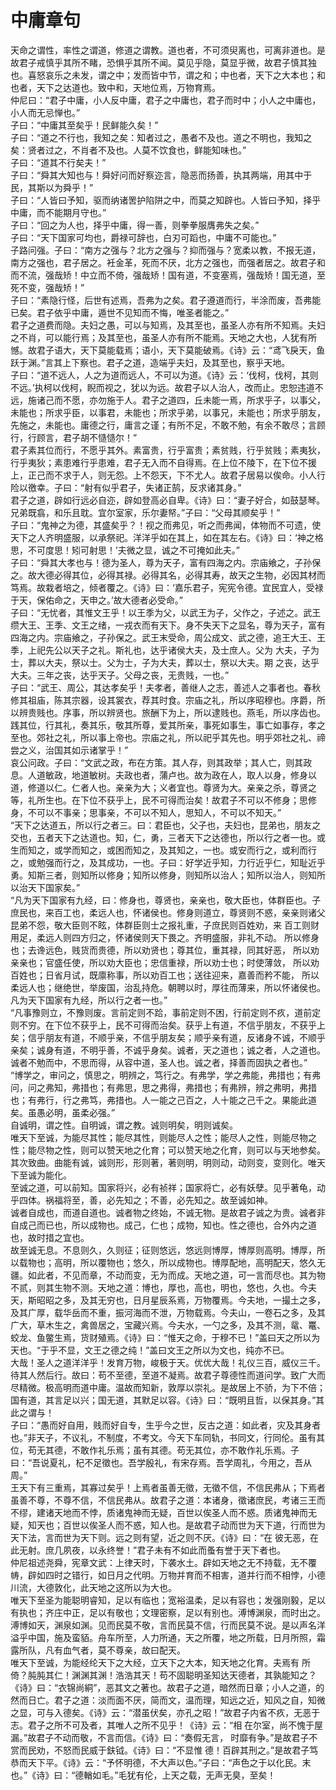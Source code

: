 # 中庸章句  
天命之谓性，率性之谓道，修道之谓教。道也者，不可须臾离也，可离非道也。是故君子戒慎乎其所不睹，恐惧乎其所不闻。莫见乎隐，莫显乎微，故君子慎其独也。喜怒哀乐之未发，谓之中；发而皆中节，谓之和；中也者，天下之大本也；和也者，天下之达道也。致中和，天地位焉，万物育焉。  
仲尼曰：“君子中庸，小人反中庸，君子之中庸也，君子而时中；小人之中庸也，小人而无忌惮也。”  
子曰：“中庸其至矣乎！民鲜能久矣！”  
子曰：“道之不行也，我知之矣：知者过之，愚者不及也。道之不明也，我知之矣：贤者过之，不肖者不及也。人莫不饮食也，鲜能知味也。”  
子曰：“道其不行矣夫！”  
子曰：“舜其大知也与！舜好问而好察迩言，隐恶而扬善，执其两端，用其中于民，其斯以为舜乎！”  
子曰：“人皆曰予知，驱而纳诸罟护陷阱之中，而莫之知辟也。人皆曰予知，择乎中庸，而不能期月守也。”  
子曰：“回之为人也，择乎中庸，得一善，则拳拳服膺弗失之矣。”  
子曰：“天下国家可均也，爵禄可辞也，白刃可蹈也，中庸不可能也。”  
子路问强。子曰：“南方之强与？北方之强与？抑而强与？宽柔以教，不报无道，南方之强也，君子居之。衽金革，死而不厌，北方之强也，而强者居之。故君子和而不流，强哉矫！中立而不倚，强哉矫！国有道，不变塞焉，强哉矫！国无道，至死不变，强哉矫！”  
子曰：“素隐行怪，后世有述焉，吾弗为之矣。君子遵道而行，半涂而废，吾弗能已矣。君子依乎中庸，遁世不见知而不悔，唯圣者能之。”  
君子之道费而隐。夫妇之愚，可以与知焉，及其至也，虽圣人亦有所不知焉。夫妇之不肖，可以能行焉；及其至也，虽圣人亦有所不能焉。天地之大也，人犹有所憾。故君子语大，天下莫能载焉；语小，天下莫能破焉。《诗》云：“鸢飞戾天，鱼跃于渊。”言其上下察也。君子之道，造端乎夫妇，及其至也，察乎天地。  
子曰：“道不远人，人之为道而远人，不可以为道。《诗》云：‘伐柯，伐柯，其则不远。’执柯以伐柯，睨而视之，犹以为远。故君子以人治人，改而止。忠恕违道不远，施诸己而不愿，亦勿施于人。君子之道四，丘未能一焉，所求乎子，以事父，未能也；所求乎臣，以事君，未能也；所求乎弟，以事兄，未能也；所求乎朋友，先施之，未能也。庸德之行，庸言之谨；有所不足，不敢不勉，有余不敢尽；言顾行，行顾言，君子胡不慥慥尔！”  
君子素其位而行，不愿乎其外。素富贵，行乎富贵；素贫贱，行乎贫贱；素夷狄，行乎夷狄；素患难行乎患难，君子无入而不自得焉。在上位不陵下，在下位不援上，正己而不求于人，则无怨。上不怨天，下不尤人。故君子居易以俟命。小人行险以徼幸。子曰：“射有似乎君子，失诸正鹄，反求诸其身。”  
君子之道，辟如行远必自迩，辟如登高必自卑。《诗》曰：“妻子好合，如鼓瑟琴。兄弟既翕，和乐且耽。宜尔室家，乐尔妻帑。”子曰：“父母其顺矣乎！”  
子曰：“鬼神之为德，其盛矣乎？！视之而弗见，听之而弗闻，体物而不可遗，使天下之人齐明盛服，以承祭祀。洋洋乎如在其上，如在其左右。《诗》曰：‘神之格思，不可度思！矧可射思！’夫微之显，诚之不可掩如此夫。”  
子曰：“舜其大孝也与！德为圣人，尊为天子，富有四海之内。宗庙飨之，子孙保之。故大德必得其位，必得其禄。必得其名，必得其寿，故天之生物，必因其材而笃焉。故栽者培之，倾者覆之。《诗》曰：‘嘉乐君子，宪宪令德。宜民宜人，受禄于天，保佑命之，天申之。’故大德者必受命。”  
子曰：“无忧者，其惟文王乎！以王季为父，以武王为子，父作之，子述之。武王缵大王、王季、文王之绪，一戎衣而有天下。身不失天下之显名，尊为天子，富有四海之内。宗庙飨之，子孙保之。武王末受命，周公成文、武之德，追王大王、王季，上祀先公以天子之礼。斯礼也，达乎诸侯大夫，及士庶人。父为 大夫，子为士，葬以大夫，祭以士。父为士，子为大夫，葬以士，祭以大夫。期 之丧，达乎大夫。三年之丧，达乎天子。父母之丧，无贵贱，一也。”  
子曰：“武王、周公，其达孝矣乎！夫孝者，善继人之志，善述人之事者也。春秋修其祖庙，陈其宗器，设其裳衣，荐其时食。宗庙之礼，所以序昭穆也。序爵，所以辨贵贱也。序事，所以辨贤也。旅酬下为上，所以逮贱也。燕毛，所以序齿也。践其位，行其礼，奏其乐，敬其所尊，爱其所亲，事死如事生，事亡如事存，孝之至也。郊社之礼，所以事上帝也。宗庙之礼，所以祀乎其先也。明乎郊社之礼、禘尝之义，治国其如示诸掌乎！”  
哀公问政。子曰：“文武之政，布在方策。其人存，则其政举；其人亡，则其政息。人道敏政，地道敏树。夫政也者，蒲卢也。故为政在人，取人以身，修身以道，修道以仁。仁者人也。亲亲为大；义者宜也。尊贤为大。亲亲之杀，尊贤之等，礼所生也。在下位不获乎上，民不可得而治矣！故君子不可以不修身；思修身，不可以不事亲；思事亲，不可以不知人，思知人，不可以不知天。”  
“天下之达道五，所以行之者三。曰：君臣也，父子也，夫妇也，昆弟也，朋友之交也，五者天下之达道也。知，仁，勇，三者天下之达德也，所以行之者一也。或生而知之，或学而知之，或困而知之，及其知之，一也。或安而行之，或利而行之，或勉强而行之，及其成功，一也。子曰：好学近乎知，力行近乎仁，知耻近乎勇。知斯三者，则知所以修身；知所以修身，则知所以治人；知所以治人，则知所以治天下国家矣。”  
“凡为天下国家有九经，曰：修身也，尊贤也，亲亲也，敬大臣也，体群臣也。子庶民也，来百工也，柔远人也，怀诸侯也。修身则道立，尊贤则不惑，亲亲则诸父昆弟不怨，敬大臣则不眩，体群臣则士之报礼重，子庶民则百姓劝，来 百工则财用足，柔远人则四方归之，怀诸侯则天下畏之。齐明盛服，非礼不动。 所以修身也；去谗远色，贱货而贵德，所以劝贤也；尊其位，重其禄，同其好恶， 所以劝亲亲也；官盛任使，所以劝大臣也；忠信重禄，所以劝士也；时使薄敛， 所以劝百姓也；日省月试，既廪称事，所以劝百工也；送往迎来，嘉善而矜不能， 所以柔远人也；继绝世，举废国，治乱持危。朝聘以时，厚往而薄来，所以怀诸侯也。凡为天下国家有九经，所以行之者一也。”  
“凡事豫则立，不豫则废。言前定则不跲，事前定则不困，行前定则不疚，道前定则不穷。在下位不获乎上，民不可得而治矣。获乎上有道，不信乎朋友，不获乎上矣；信乎朋友有道，不顺乎亲，不信乎朋友矣；顺乎亲有道，反诸身不诚，不顺乎亲矣；诚身有道，不明乎善，不诚乎身矣。诚者，天之道也；诚之者，人之道也。诚者不勉而中，不思而得，从容中道，圣人也。诚之者，择善而固执之者也。”  
“博学之，审问之，慎思之，明辨之，笃行之。有弗学，学之弗能，弗措也；有弗问，问之弗知，弗措也；有弗思，思之弗得，弗措也；有弗辨，辨之弗明，弗措也；有弗行，行之弗笃，弗措也。人一能之己百之，人十能之己千之。果能此道矣。虽愚必明，虽柔必强。”  
自诚明，谓之性。自明诚，谓之教。诚则明矣，明则诚矣。  
唯天下至诚，为能尽其性；能尽其性，则能尽人之性；能尽人之性，则能尽物之性；能尽物之性，则可以赞天地之化育；可以赞天地之化育，则可以与天地参矣。  
其次致曲。曲能有诚，诚则形，形则著，著则明，明则动，动则变，变则化。唯天下至诚为能化。  
至诚之道，可以前知。国家将兴，必有祯祥；国家将亡，必有妖孽。见乎著龟，动乎四体。祸福将至，善，必先知之；不善，必先知之。故至诚如神。  
诚者自成也，而道自道也。诚者物之终始，不诚无物。是故君子诚之为贵。诚者非自成己而已也，所以成物也。成己，仁也；成物，知也。性之德也，合外内之道也，故时措之宜也。  
故至诚无息。不息则久，久则征；征则悠远，悠远则博厚，博厚则高明。博厚，所以载物也；高明，所以覆物也；悠久，所以成物也。博厚配地，高明配天，悠久无疆。如此者，不见而章，不动而变，无为而成。天地之道，可一言而尽也。其为物不贰，则其生物不测。天地之道：博也，厚也，高也，明也，悠也，久也。今夫天，斯昭昭之多，及其无穷也，日月星辰系焉，万物覆焉。今夫地，一撮土之多，及其广厚，载华岳而不重，振河海而不泄，万物载焉。今夫山，一卷石之多，及其广大，草木生之，禽兽居之，宝藏兴焉。今夫水，一勺之多，及其不测，鼋、鼍、蛟龙、鱼鳖生焉，货财殖焉。《诗》曰：“惟天之命，于穆不已！”盖曰天之所以为天也。“于乎不显，文王之德之纯！”盖曰文王之所以为文也，纯亦不已。  
大哉！圣人之道洋洋乎！发育万物，峻极于天。优优大哉！礼仪三百，威仪三千。待其人然后行。故曰：苟不至德，至道不凝焉。故君子尊德性而道问学。致广大而尽精微。极高明而道中庸。温故而知新，敦厚以崇礼。是故居上不骄，为下不倍；国有道，其言足以兴；国无道，其默足以容。《诗》曰：“既明且哲，以保其身。”其此之谓与！  
子曰：“愚而好自用，贱而好自专，生乎今之世，反古之道：如此者，灾及其身者也。”非天子，不议礼，不制度，不考文。今天下车同轨，书同文，行同伦。虽有其位，苟无其德，不敢作礼乐焉；虽有其德。苟无其位，亦不敢作礼乐焉。子曰：“吾说夏礼，杞不足徵也。吾学殷礼，有宋存焉。吾学周礼，今用之，吾从周。”  
王天下有三重焉，其寡过矣乎！上焉者虽善无徵，无徵不信，不信民弗从；下焉者虽善不尊，不尊不信，不信民弗从。故君子之道：本诸身，徵诸庶民，考诸三王而不缪，建诸天地而不悖，质诸鬼神而无疑，百世以俟圣人而不惑。质诸鬼神而无疑，知天也；百世以俟圣人而不惑，知人也。是故君子动而世为天下道，行而世为天下法，言而世为天下则。远之则有望，近之则不厌。《诗》曰：“在 彼无恶，在此无射。庶几夙夜，以永终誉！”君子未有不如此而蚤有誉于天下者也。  
仲尼祖述尧舜，宪章文武：上律天时，下袭水土。辟如天地之无不持载，无不覆帱，辟如四时之错行，如日月之代明。万物并育而不相害，道并行而不相悖，小德川流，大德敦化，此天地之这所以为大也。  
唯天下至圣为能聪明睿知，足以有临也；宽裕温柔，足以有容也；发强刚毅，足以有执也；齐庄中正，足以有敬也；文理密察，足以有别也。溥博渊泉，而时出之。溥博如天，渊泉如渊。见而民莫不敬，言而民莫不信，行而民莫不说。是以声名洋溢乎中国，施及蛮貊。舟车所至，人力所通，天之所覆，地之所载，日月所照，霜露所队，凡有血气者，莫不尊亲，故曰配天。  
唯天下至诚，为能经纶天下之大经，立天下之大本，知天地之化育。夫焉有 所倚？肫肫其仁！渊渊其渊！浩浩其天！苟不固聪明圣知达天德者，其孰能知之？  
《诗》曰：“衣锦尚絧”，恶其文之著也。故君子之道，暗然而日章；小人之道，的然而日亡。君子之道：淡而面不厌，简而文，温而理，知远之近，知风之自，知微之显，可与入德矣。《诗》云：“潜虽伏矣，亦孔之昭！”故君子内省不疚，无恶于志。君子之所不可及者，其唯人之所不见乎！《诗》云：“相 在尔室，尚不愧于屋漏。”故君子不动而敬，不言而信。《诗》曰：“奏假无言， 时靡有争。”是故君子不赏而民劝，不怒而民威于鈇钺。《诗》曰：“不显惟 德！百辟其刑之。”是故君子笃恭而天下平。《诗》云：“予怀明德，不大声以色。”子曰：“声色之于以化民。末也。”《诗》曰：“德輶如毛。”毛犹有伦，上天之载，无声无臭，至矣！